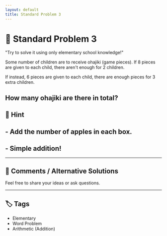 ```yaml
---
layout: default
title: Standard Problem 3
---
```


# 🧮 Standard Problem 3

"Try to solve it using only elementary school knowledge!"

Some number of children are to receive ohajiki (game pieces).
If 8 pieces are given to each child, there aren't enough for 2 children.

If instead, 6 pieces are given to each child, there are enough pieces for 3 extra children.

How many ohajiki are there in total?
---

## 📝 Hint

## - Add the number of apples in each box.
## - Simple addition!

---

## 💬 Comments / Alternative Solutions

Feel free to share your ideas or ask questions.

---

## 🏷 Tags

- Elementary 
- Word Problem  
- Arithmetic (Addition)
